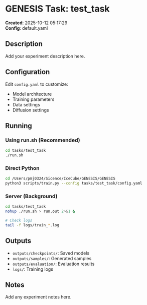 # GENESIS Task: test_task

**Created**: 2025-10-12 05:17:29  
**Config**: default.yaml

## Description

Add your experiment description here.

## Configuration

Edit `config.yaml` to customize:
- Model architecture
- Training parameters
- Data settings
- Diffusion settings

## Running

### Using run.sh (Recommended)
```bash
cd tasks/test_task
./run.sh
```

### Direct Python
```bash
cd /Users/pmj0324/Sicence/IceCube/GENESIS/GENESIS
python3 scripts/train.py --config tasks/test_task/config.yaml
```

### Server (Background)
```bash
cd tasks/test_task
nohup ./run.sh > run.out 2>&1 &

# Check logs
tail -f logs/train_*.log
```

## Outputs

- `outputs/checkpoints/`: Saved models
- `outputs/samples/`: Generated samples
- `outputs/evaluation/`: Evaluation results
- `logs/`: Training logs

## Notes

Add any experiment notes here.
